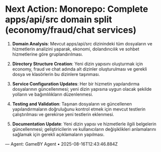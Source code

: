 # Next Action: Monorepo: Complete apps/api/src domain split (economy/fraud/chat services)

1. **Domain Analysis**: Mevcut apps/api/src dizinindeki tüm dosyaların ve hizmetlerin analizini yaparak, ekonomi, dolandırıcılık ve sohbet hizmetlerine göre gruplandırılması.

2. **Directory Structure Creation**: Yeni dizin yapısını oluşturmak için economy, fraud ve chat adında alt dizinler oluşturulması ve gerekli dosya ve klasörlerin bu dizinlere taşınması.

3. **Service Configuration Updates**: Her bir hizmetin yapılandırma dosyalarının güncellenmesi; yeni dizin yapısına uygun olacak şekilde yolların ve bağımlılıkların düzenlenmesi.

4. **Testing and Validation**: Taşınan dosyaların ve güncellenen yapılandırmaların doğruluğunu kontrol etmek için mevcut testlerin çalıştırılması ve gerekirse yeni testlerin eklenmesi.

5. **Documentation Update**: Yeni dizin yapısı ve hizmetlerle ilgili belgelerin güncellenmesi; geliştiricilerin ve kullanıcıların değişiklikleri anlamalarını sağlamak için gerekli açıklamaların yapılması.

— Agent: GameBY Agent • 2025-08-16T12:43:46.884Z

